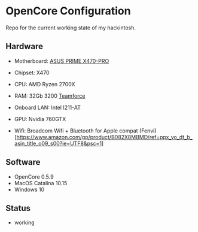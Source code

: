 # OpenCore Configuration

Repo for the current working state of my hackintosh.

## Hardware
* Motherboard: [ASUS PRIME X470-PRO](https://www.asus.com/us/Motherboards/PRIME-X470-PRO/specifications/)
* Chipset: X470
* CPU: AMD Ryzen 2700X
* RAM: 32Gb 3200 [Teamforce](https://www.amazon.com/gp/product/B07Z4NP1CW/ref=ppx_yo_dt_b_asin_title_o05_s00?ie=UTF8&psc=1)
* Onboard LAN: Intel I211-AT

* GPU: Nvidia 760GTX 
* Wifi: Broadcom Wifi + Bluetooth for Apple compat (Fenvi)[https://www.amazon.com/gp/product/B082X8MBMD/ref=ppx_yo_dt_b_asin_title_o09_s00?ie=UTF8&psc=1]


## Software
* OpenCore 0.5.9
* MacOS Catalina 10.15
* Windows 10

## Status
* working

